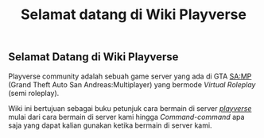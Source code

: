 ﻿---
id: welcome
slug: /
title: Selamat datang di Wiki Playverse
custom_edit_url: https://github.com/play-verse/docs/edit/master/welcome.md
description: Selamat datang di server SA:MP Playverse Virtual Roleplay Indonesia
keywords:
  - samp
  - samp indo
  - samp roleplay
  - gta
  - san andreas multiplayer
image: https://i.ibb.co/R6ZRfqZ/51-A-EQD96-WGr5-CDFOa-Z4y8-X1u1-Yq-od-MFQGQ2sin-Z0-Ei-KIvpvp-A3c-DXhb14-U2-ASIw0gt4z4-Zxc38v-T77-PE1.png
---

## Selamat Datang di Wiki Playverse

Playverse community adalah sebuah game server yang ada di GTA [SA:MP](https://www.sa-mp.com/) (Grand Theft Auto San Andreas:Multiplayer) yang bermode *Virtual Roleplay* (semi roleplay).

Wiki ini bertujuan sebagai buku petunjuk cara bermain di server *[playverse](playverse.org)* mulai dari cara bermain di server kami hingga 
*Command-command* apa saja yang dapat kalian gunakan ketika bermain di server kami.
